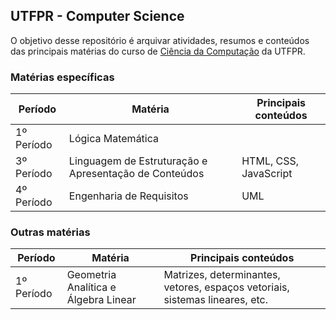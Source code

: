 ## UTFPR - Computer Science

O objetivo desse repositório é arquivar atividades, resumos e conteúdos das principais matérias do curso de [Ciência da Computação](http://www.utfpr.edu.br/cursos/graduacao/bacharelado/ciencia-da-computacao) da UTFPR.

### Matérias específicas

Período | Matéria | Principais conteúdos 
------------ | ------------- | -------------
1º Período | Lógica Matemática 
3º Período | Linguagem de Estruturação e Apresentação de Conteúdos | HTML, CSS, JavaScript 
4º Período | Engenharia de Requisitos | UML 

### Outras matérias

Período | Matéria | Principais conteúdos 
------------ | ------------- | ------------- 
1º Período | Geometria Analítica e Álgebra Linear | Matrizes, determinantes, vetores, espaços vetoriais, sistemas lineares, etc. 
